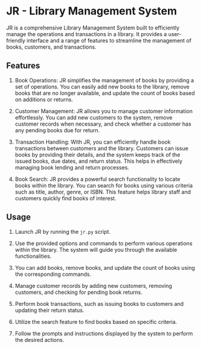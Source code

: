 # JR - Library Management System

JR is a comprehensive Library Management System built to efficiently manage the operations and transactions in a library. It provides a user-friendly interface and a range of features to streamline the management of books, customers, and transactions.

## Features

1. Book Operations: JR simplifies the management of books by providing a set of operations. You can easily add new books to the library, remove books that are no longer available, and update the count of books based on additions or returns.

2. Customer Management: JR allows you to manage customer information effortlessly. You can add new customers to the system, remove customer records when necessary, and check whether a customer has any pending books due for return.

3. Transaction Handling: With JR, you can efficiently handle book transactions between customers and the library. Customers can issue books by providing their details, and the system keeps track of the issued books, due dates, and return status. This helps in effectively managing book lending and return processes.

4. Book Search: JR provides a powerful search functionality to locate books within the library. You can search for books using various criteria such as title, author, genre, or ISBN. This feature helps library staff and customers quickly find books of interest.

## Usage

1. Launch JR by running the `jr.py` script.

2. Use the provided options and commands to perform various operations within the library. The system will guide you through the available functionalities.

3. You can add books, remove books, and update the count of books using the corresponding commands.

4. Manage customer records by adding new customers, removing customers, and checking for pending book returns.

5. Perform book transactions, such as issuing books to customers and updating their return status.

6. Utilize the search feature to find books based on specific criteria.

7. Follow the prompts and instructions displayed by the system to perform the desired actions.
